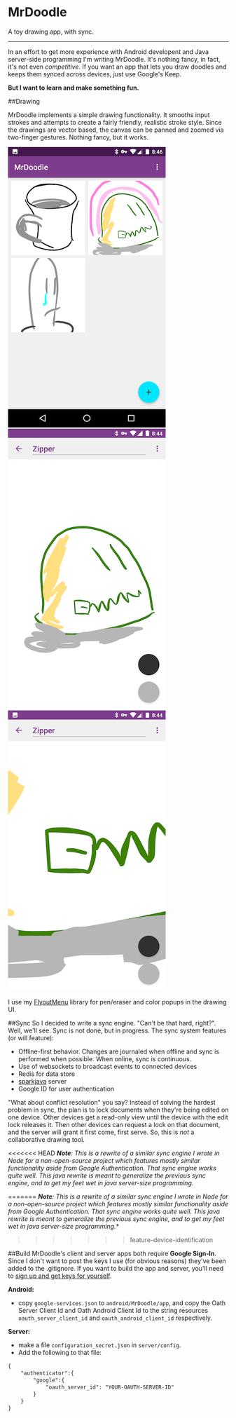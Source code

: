 # MrDoodle
A toy drawing app, with sync.

---

In an effort to get more experience with Android developent and Java server-side programming I'm writing MrDoodle. It's nothing fancy, in fact, it's not even *competitive*. If you want an app that lets you draw doodles and keeps them synced across devices, just use Google's Keep.

**But I want to learn and make something fun.**

##Drawing

MrDoodle implements a simple drawing functionality. It smooths input strokes and attempts to create a fairly friendly, realistic stroke style. Since the drawings are vector based, the canvas can be panned and zoomed via two-finger gestures. Nothing fancy, but it works.

![MrDoodle](readme-assets/mrdoodle-grid.png)
![MrDoodle](readme-assets/mrdoodle-doodle.png)
![MrDoodle](readme-assets/mrdoodle-doodle-zoomed.png)

I use my [FlyoutMenu](https://github.com/ShamylZakariya/FlyoutMenus) library for pen/eraser and color popups in the drawing UI.

##Sync
So I decided to write a sync engine. "Can't be that hard, right?". Well, we'll see. Sync is not done, but in progress. The sync system features (or will feature):

- Offline-first behavior. Changes are journaled when offline and sync is performed when possible. When online, sync is continuous.
- Use of websockets to broadcast events to connected devices
- Redis for data store
- [sparkjava](http://sparkjava.com/) server
- Google ID for user authentication

"What about conflict resolution" you say? Instead of solving the hardest problem in sync, the plan is to lock documents when they're being edited on one device. Other devices get a read-only view until the device with the edit lock releases it. Then other devices can request a lock on that document, and the server will grant it first come, first serve. So, this is *not* a collaborative drawing tool.

<<<<<<< HEAD
***Note**: This is a rewrite of a similar sync engine I wrote in Node for a non-open-source project which features mostly similar functionality aside from Google Authentication. That sync engine works quite well. This java rewrite is meant to generalize the previous sync engine, and to get my feet wet in java server-size programming.*

=======
***Note**: This is a rewrite of a similar sync engine I wrote in Node for a non-open-source project which features mostly similar functionality aside from Google Authentication. That sync engine works quite well. This java rewrite is meant to generalize the previous sync engine, and to get my feet wet in java server-size programming.**
>>>>>>> feature-device-identification

##Build
MrDoodle's client and server apps both require **Google Sign-In**. Since I don't want to post the keys I use (for obvious reasons) they've been added to the .gitignore. If you want to build the app and server, you'll need to [sign up and get keys for yourself](https://developers.google.com/identity/sign-in/android/start).

**Android:**

- copy `google-services.json` to `android/MrDoodle/app`, and copy the Oath Server Client Id and Oath Android Client Id to the string resources `oauth_server_client_id` and `oauth_android_client_id` respectively.

**Server:**

- make a file `configuration_secret.json` in `server/config`.
- Add the following to that file:
```
{
	"authenticator":{
		"google":{
			"oauth_server_id": "YOUR-OAUTH-SERVER-ID"
		}
	}
}